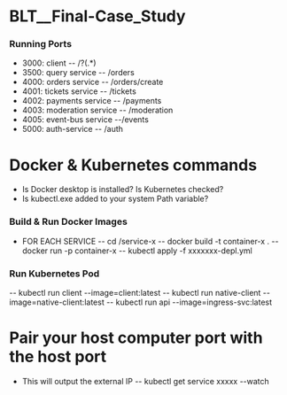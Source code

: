 # BLT__Final-Case_Study


### Running Ports
- 3000: client -- /?(.*)
- 3500: query service -- /orders
- 4000: orders service -- /orders/create
- 4001: tickets service -- /tickets
- 4002: payments service -- /payments
- 4003: moderation service -- /moderation
- 4005: event-bus service --/events
- 5000: auth-service -- /auth

# Docker & Kubernetes commands
- Is Docker desktop is installed? Is Kubernetes checked?
- Is kubectl.exe added to your system Path variable?

### Build & Run Docker Images
- FOR EACH SERVICE
-- cd /service-x
-- docker build -t container-x . 
-- docker run -p container-x
-- kubectl apply -f xxxxxxx-depl.yml

### Run Kubernetes Pod
-- kubectl run client --image=client:latest
-- kubectl run native-client --image=native-client:latest
-- kubectl run api --image=ingress-svc:latest

# Pair your host computer port with the host port
- This will output the external IP
-- kubectl get service xxxxx --watch
